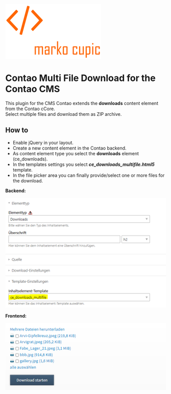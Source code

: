 ![Alt text](docs/logo.png?raw=true "logo")

# Contao Multi File Download for the Contao CMS
This plugin for the CMS Contao extends the **downloads** content element from the Contao cCore.\
Select multiple files and download them as ZIP archive.

## How to
- Enable jQuery in your layout.
- Create a new content element in the Contao backend. 
- As content element type you select the **downloads** element (ce_downloads).
- In the templates settings you select ***ce_downloads_multifile.html5*** template.
- In the file picker area you can finally provide/select one or more files for the download.

**Backend:**

![Alt text](docs/element_settings.png?raw=true "Element settings")

**Frontend:**

![Alt text](docs/frontend.png?raw=true "Frontend")